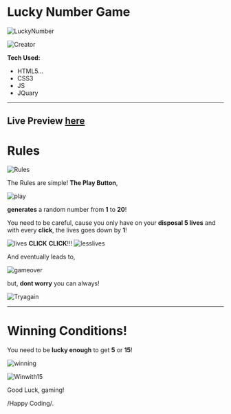 <h1>Lucky Number Game</h1>

![LuckyNumber](https://user-images.githubusercontent.com/44018646/184929171-e4671eef-78cb-4004-b763-c0e614564d4e.jpg)

![Creator](https://user-images.githubusercontent.com/44018646/184935296-d013fdc1-3ca5-484c-bebf-7e03d50763e7.jpg)



**Tech Used:**

  - HTML5...
  - CSS3
  - JS
  - JQuary
  --------------------
  **Live Preview [here](https://justaway1.github.io/Random-Number-Generator/)**
  --------------------
  <h1>Rules</h1>
  
  ![Rules](https://user-images.githubusercontent.com/44018646/184930082-0a78b4e0-cad0-445d-8932-85d82d98c607.jpg)

The Rules are simple! **The Play Button**, 

![play](https://user-images.githubusercontent.com/44018646/184931939-7c21a477-3169-4091-8033-a073a70d20f7.jpg)

**generates** a random number from **1** to **20**! 

You need to be careful, cause you only have on your **disposal 5 lives** and with every **click**, the lives goes down by **1**! 

![lives](https://user-images.githubusercontent.com/44018646/184932330-383f2a91-e75b-4819-824f-02dd1d13ef0c.jpg) **CLICK** **CLICK**!!! ![lesslives](https://user-images.githubusercontent.com/44018646/184934573-fb091c8c-de94-4083-ad3c-0d2df8c1799d.jpg)

And eventually leads to,  

![gameover](https://user-images.githubusercontent.com/44018646/184935776-ba59510f-570c-4e9d-976a-ff9199e8709d.jpg)

but, **dont worry** you can always! 

![Tryagain](https://user-images.githubusercontent.com/44018646/184936806-8f5fb886-6dc1-48c3-87dc-efb52ba1d995.jpg)


------------------------------------------

<h1>Winning Conditions!</h1>

You need to be **lucky enough** to get **5** or **15**!

![winning](https://user-images.githubusercontent.com/44018646/184934936-f13be6e9-bbc5-4ade-9e00-09db457d1e2f.jpg)

![Winwith15](https://user-images.githubusercontent.com/44018646/184935030-15dda22f-185f-4036-b223-fbb3ec1f6758.jpg)


Good Luck, gaming!

/Happy Coding/.

